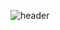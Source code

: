 ![header](https://capsule-render.vercel.app/api?type=waving&color=auto&height=320&section=header&text=Hi%20there%20%F0%9F%91%8B&fontSize=90&animation=fadeIn&fontAlignY=38&desc=Welcome%20to%20my%20or%20basement&descAlignY=51&descAlign=62)
